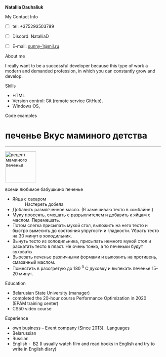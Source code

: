 **Natallia Dauhaliuk**


My Contact Info

- [ ] tel: +375293503789
- [ ] Discord: NatalliaD
- [ ] E-mail: sunny-1@mil.ru
 

About me

I really want to be a successful developer because this type of work a modern and demanded profession, in which you can constantly grow and develop.


Skills

* HTML
* Version control: Git (remote service GitHub).
* Windows OS, 

Code examples

<!doctype html>
<html lang="en">
<head>
<meta charset="UTF-8">
<title>Печенье </title>
</head>
<body>
<H1>печенье Вкус маминого детства </H1>
<hr />
<img src="cookies.jpg" width="100" alt="рецепт маминого печенья">
<p> всеми любимое бабушкино печенье </p>
<ul>
    <li> Яйца с сахаром </li>
    <dd>  Hастереть добела </dd>
    <li> 
        Добавить размягченное масло. (Я замешиваю тесто в комбайне.)
    </li>
    <li> 
        Муку просеять, смешать с разрыхлителем и добавить к яйцам с маслом. Перемешать.
    </li>
    <li> 
        Потом слегка присыпать мукой стол, выложить на него тесто и быстро вымесить до состояния упругости и гладкости. Убрать тесто на 30 минут в холодильник.
    </li>
    <li> 
        Вынуть тесто из холодильника, присыпать немного мукой стол и раскатать тесто в пласт. Не очень тонко, а то печеньки будут суховаты.
    </li>
    <li> 
         Вырезать печенье различными формами и выложить на противень, смазанный маслом.
    </li>
    <li> 
        Поместить в разогретую до 180 <sup>0</sup> C духовку и выпекать печенье 15-20 минут.
    </li>
</ul>

</body>
</html>

Education

* Belarusian State University  (manager)
*  completed the 20-hour course Performance Optimization in 2020 (EPAM training center)
* CS50 video course

Experience

*  own business – Event company (Since 2013). 
Languages
* Belarussian
* Russian
* English -  B2 (I usually watch film and read books in English and try to write in English diary)
